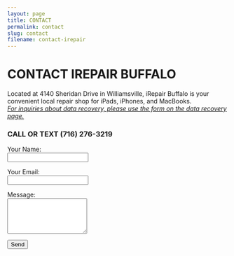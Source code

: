 ```yaml
---
layout: page
title: CONTACT
permalink: contact
slug: contact
filename: contact-irepair
---
```



# CONTACT IREPAIR BUFFALO

Located at 4140 Sheridan Drive in Williamsville, iRepair Buffalo is your convenient local repair shop for iPads, iPhones, and MacBooks.<br>
<i>[For inquiries about data recovery, please use the form on the data recovery page.](/data-recovery)</i>
### CALL OR TEXT (716) 276-3219

<form name="contact" method="POST" data-netlify="true">
  <input type="hidden" name="form-name" value="contact">

  <p>
    <label>Your Name:<br>
      <input type="text" name="name" required>
    </label>
  </p>

  <p>
    <label>Your Email:<br>
      <input type="email" name="email" required>
    </label>
  </p>

  <p>
    <label>Message:<br>
      <textarea name="message" rows="5" required></textarea>
    </label>
  </p>

  <p>
    <button type="submit">Send</button>
  </p>
</form>

<form name="contact" method="POST" data-netlify="true" action="/thank-you"></form>

